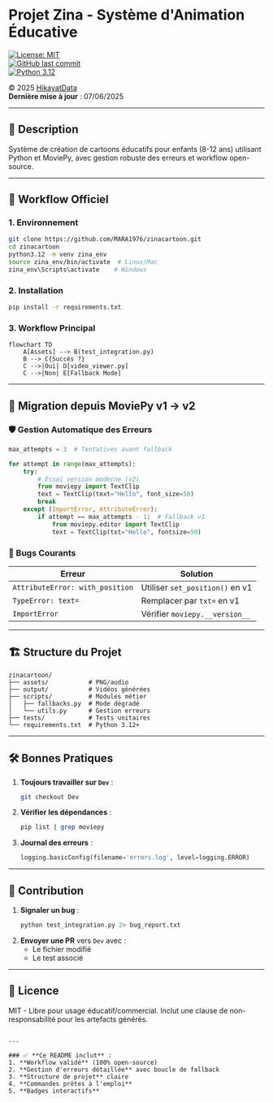 
# Projet Zina - Système d'Animation Éducative  

[![License: MIT](https://img.shields.io/badge/License-MIT-HikayatData-blue.svg)](https://opensource.org/licenses/MIT)  
[![GitHub last commit](https://img.shields.io/github/last-commit/MARA1976/zinacartoon/Dev?color=green&label=Dernière%20mise%20à%20jour)](https://github.com/MARA1976/zinacartoon/commits/Dev)  
[![Python 3.12](https://img.shields.io/badge/Python-3.12+-blue.svg)](https://www.python.org/downloads/)  

© 2025 [HikayatData](https://www.hikayatdata.com)  
**Dernière mise à jour** : 07/06/2025  

---

## 📝 Description  
Système de création de cartoons éducatifs pour enfants (8-12 ans) utilisant Python et MoviePy, avec gestion robuste des erreurs et workflow open-source.  

---

## 🚀 Workflow Officiel  
### 1. **Environnement**  
```bash  
git clone https://github.com/MARA1976/zinacartoon.git  
cd zinacartoon  
python3.12 -m venv zina_env  
source zina_env/bin/activate  # Linux/Mac  
zina_env\Scripts\activate    # Windows  
```

### 2. **Installation**  
```bash  
pip install -r requirements.txt  
```

### 3. **Workflow Principal**  
```mermaid  
flowchart TD  
    A[Assets] --> B(test_integration.py)  
    B --> C{Succès ?}  
    C -->|Oui| D[video_viewer.py]  
    C -->|Non| E[Fallback Mode]  
```

---

## 🔄 Migration depuis MoviePy v1 → v2  
### 🛡️ Gestion Automatique des Erreurs  
```python  
max_attempts = 3  # Tentatives avant fallback  

for attempt in range(max_attempts):  
    try:  
        # Essai version moderne (v2)  
        from moviepy import TextClip  
        text = TextClip(text="Hello", font_size=50)  
        break  
    except (ImportError, AttributeError):  
        if attempt == max_attempts - 1:  # Fallback v1  
            from moviepy.editor import TextClip  
            text = TextClip(txt="Hello", fontsize=50)  
```

### 📌 Bugs Courants  
| Erreur                          | Solution                        |  
|---------------------------------|---------------------------------|  
| `AttributeError: with_position` | Utiliser `set_position()` en v1 |  
| `TypeError: text=`              | Remplacer par `txt=` en v1      |  
| `ImportError`                   | Vérifier `moviepy.__version__`  |  

---

## 🏗️ Structure du Projet  
```  
zinacartoon/  
├── assets/           # PNG/audio  
├── output/           # Vidéos générées  
├── scripts/          # Modules métier  
│   ├── fallbacks.py  # Mode dégradé  
│   └── utils.py      # Gestion erreurs  
├── tests/            # Tests unitaires  
└── requirements.txt  # Python 3.12+  
```

---

## 🛠️ Bonnes Pratiques  
1. **Toujours travailler sur `Dev`** :  
   ```bash  
   git checkout Dev  
   ```  
2. **Vérifier les dépendances** :  
   ```bash  
   pip list | grep moviepy  
   ```  
3. **Journal des erreurs** :  
   ```python  
   logging.basicConfig(filename='errors.log', level=logging.ERROR)  
   ```  

---

## 👥 Contribution  
1. **Signaler un bug** :  
   ```bash  
   python test_integration.py 2> bug_report.txt  
   ```  
2. **Envoyer une PR** vers `Dev` avec :  
   - Le fichier modifié  
   - Le test associé  

---

## 📜 Licence  
MIT - Libre pour usage éducatif/commercial. Inclut une clause de non-responsabilité pour les artefacts générés.  
```

---

### ✅ **Ce README inclut** :  
1. **Workflow validé** (100% open-source)  
2. **Gestion d'erreurs détaillée** avec boucle de fallback  
3. **Structure de projet** claire  
4. **Commandes prêtes à l'emploi**  
5. **Badges interactifs**  

